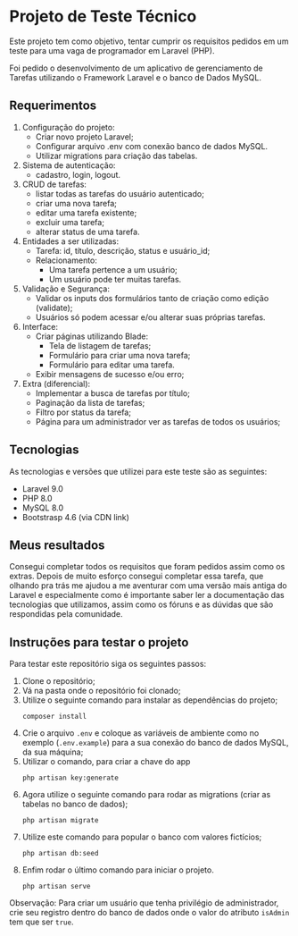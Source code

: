 # Projeto de Teste Técnico

Este projeto tem como objetivo, tentar cumprir os requisitos pedidos em um teste para uma vaga de programador em Laravel (PHP).

Foi pedido o desenvolvimento de um aplicativo de gerenciamento de Tarefas utilizando o Framework Laravel e o banco de Dados MySQL.

## Requerimentos

1. Configuração do projeto:
    - Criar novo projeto Laravel;
    - Configurar arquivo .env com conexão banco de dados MySQL.
    - Utilizar migrations para criação das tabelas.
2. Sistema de autenticação:
    - cadastro, login, logout.
3. CRUD de tarefas:
    - listar todas as tarefas do usuário autenticado;
    - criar uma nova tarefa;
    - editar uma tarefa existente;
    - excluir uma tarefa;
    - alterar status de uma tarefa.
4. Entidades a ser utilizadas:
    - Tarefa: id, título, descrição, status e usuário_id;
    - Relacionamento: 
        - Uma tarefa pertence a um usuário;
        - Um usuário pode ter muitas tarefas.
5. Validação e Segurança:
    - Validar os inputs dos formulários tanto de criação como edição (validate);
    - Usuários só podem acessar e/ou alterar suas próprias tarefas.
6. Interface:
    - Criar páginas utilizando Blade:
        - Tela de listagem de tarefas;
        - Formulário para criar uma nova tarefa;
        - Formulário para editar uma tarefa.
    - Exibir mensagens de sucesso e/ou erro;
7. Extra (diferencial):
    - Implementar a busca de tarefas por título;
    - Paginação da lista de tarefas;
    - Filtro por status da tarefa;
    - Página para um administrador ver as tarefas de todos os usuários;

## Tecnologias 

As tecnologias e versões que utilizei para este teste são as seguintes:
- Laravel 9.0
- PHP 8.0
- MySQL 8.0
- Bootstrasp 4.6 (via CDN link)

## Meus resultados

Consegui completar todos os requisitos que foram pedidos assim como os extras. Depois de muito esforço consegui completar essa tarefa, que olhando pra trás me ajudou a me aventurar com uma versão mais antiga do Laravel e especialmente como é importante saber ler a documentação das tecnologias que utilizamos, assim como os fóruns e as dúvidas que são respondidas pela comunidade.

## Instruções para testar o projeto

Para testar este repositório siga os seguintes passos:

1. Clone o repositório;
2. Vá na pasta onde o repositório foi clonado;
3. Utilize o seguinte comando para instalar as dependências do projeto;
    ```
    composer install
    ``` 
4. Crie o arquivo `.env` e coloque as variáveis de ambiente como no exemplo (`.env.example`) para a sua conexão do banco de dados MySQL, da sua máquina;
5. Utilizar o comando, para criar a chave do app
    ```
    php artisan key:generate
    ```
6. Agora utilize o seguinte comando para rodar as migrations (criar as tabelas no banco de dados);
    ```
    php artisan migrate
    ``` 
7. Utilize este comando para popular o banco com valores fictícios;
    ```
    php artisan db:seed
    ```
8. Enfim rodar o último comando para iniciar o projeto.
    ```
    php artisan serve
    ```

Observação: Para criar um usuário que tenha privilégio de administrador, crie seu registro dentro do banco de dados onde o valor do atributo `isAdmin` tem que ser `true`.